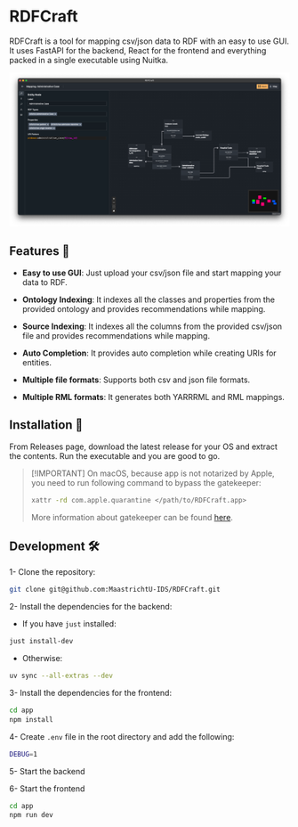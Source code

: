 # RDFCraft

RDFCraft is a tool for mapping csv/json data to RDF with an easy to use GUI. It
uses FastAPI for the backend, React for the frontend and everything packed in a
single executable using Nuitka.

![RDFCraft Mapping Interface](./imgs/1.png)

## Features 🌟

- **Easy to use GUI**: Just upload your csv/json file and start mapping your
  data to RDF.

- **Ontology Indexing**: It indexes all the classes and properties from the
  provided ontology and provides recommendations while mapping.

- **Source Indexing**: It indexes all the columns from the provided csv/json
  file and provides recommendations while mapping.

- **Auto Completion**: It provides auto completion while creating URIs for
  entities.

- **Multiple file formats**: Supports both csv and json file formats.

- **Multiple RML formats**: It generates both YARRRML and RML mappings.

## Installation 🚀

From Releases page, download the latest release for your OS and extract the
contents. Run the executable and you are good to go.

> [!IMPORTANT] On macOS, because app is not notarized by Apple, you need to run
> following command to bypass the gatekeeper:
>
> ```bash
> xattr -rd com.apple.quarantine </path/to/RDFCraft.app>
> ```
>
> More information about gatekeeper can be found
> [here](https://support.apple.com/en-us/HT202491).

## Development 🛠

1- Clone the repository:

```bash
git clone git@github.com:MaastrichtU-IDS/RDFCraft.git
```

2- Install the dependencies for the backend:

- If you have `just` installed:

```bash
just install-dev
```

- Otherwise:

```bash
uv sync --all-extras --dev
```

3- Install the dependencies for the frontend:

```bash
cd app
npm install
```

4- Create `.env` file in the root directory and add the following:

```bash
DEBUG=1
```

5- Start the backend

6- Start the frontend

```bash
cd app
npm run dev
```
